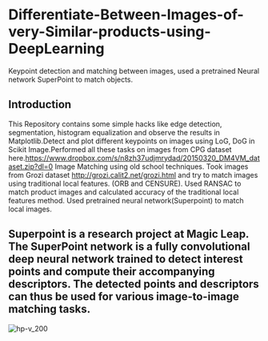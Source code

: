 # Differentiate-Between-Images-of-very-Similar-products-using-DeepLearning
Keypoint detection and matching between images, used a pretrained Neural network SuperPoint to match objects.
## Introduction 
This Repository contains some simple hacks like edge detection, segmentation, histogram equalization and observe the results in Matplotlib.Detect and plot different keypoints on images using LoG, DoG in Scikit Image.Performed all these tasks on images from CPG dataset here.https://www.dropbox.com/s/n8zh37udjmrydad/20150320_DM4VM_dataset.zip?dl=0
Image Matching using old school techniques. Took images from Grozi dataset http://grozi.calit2.net/grozi.html and try to match images using traditional local features. (ORB and CENSURE).
Used RANSAC to match product images and calculated accuracy of the traditional local features method.
Used pretrained neural network(Superpoint) to match local images.
## Superpoint is a research project at Magic Leap. The SuperPoint network is a fully convolutional deep neural network trained to detect interest points and compute their accompanying descriptors. The detected points and descriptors can thus be used for various image-to-image matching tasks.
![hp-v_200](doc/MatchingPointsSuperpoint.png)
